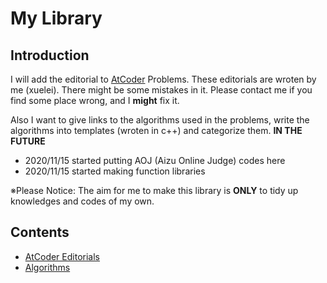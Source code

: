 # My Library

## Introduction
I will add the editorial to [AtCoder](https://atcoder.jp/) Problems.
These editorials are wroten by me (xuelei). There might be some mistakes in it.
Please contact me if you find some place wrong, and I **might** fix it.

Also I want to give links to the algorithms used in the problems, write the algorithms into templates (wroten in c++)
and categorize them. **IN THE FUTURE**

- 2020/11/15 started putting AOJ (Aizu Online Judge) codes here
- 2020/11/15 started making function libraries

※Please Notice: The aim for me to make this library is **ONLY** to tidy up knowledges and codes of my own.

## Contents
- [AtCoder Editorials](https://github.com/xuelei7/mylibrary/tree/master/AtCoder)
- [Algorithms](https://github.com/xuelei7/mylibrary/tree/master/Algorithms)
